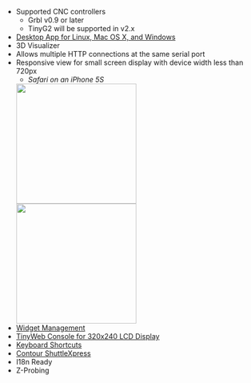 * Supported CNC controllers
  * Grbl v0.9 or later
  * TinyG2 will be supported in v2.x
* [Desktop App for Linux, Mac OS X, and Windows](https://github.com/cheton/cnc/wiki/Desktop-App)
* 3D Visualizer
* Allows multiple HTTP connections at the same serial port
* Responsive view for small screen display with device width less than 720px
  - <i>Safari on an iPhone 5S</i><br>
  <img src="https://cloud.githubusercontent.com/assets/447801/15633749/b817cd4a-25e7-11e6-9beb-600c65ea1324.PNG" width="240" />
  <img src="https://cloud.githubusercontent.com/assets/447801/15633750/b819b5f6-25e7-11e6-8bfe-d3e6247e443b.PNG" width="240" />
* [Widget Management](https://github.com/cheton/cnc/wiki/User-Guide#widget-management)
* [TinyWeb Console for 320x240 LCD Display](https://github.com/cheton/cnc/wiki/User-Guide#tinyweb-console-for-320x240-lcd-display)
* [Keyboard Shortcuts](https://github.com/cheton/cnc/wiki/User-Guide#keyboard-shortcuts)
* [Contour ShuttleXpress](https://github.com/cheton/cnc/wiki/User-Guide#contour-shuttlexpress)
* I18n Ready
* Z-Probing
